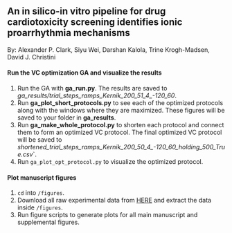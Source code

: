 ## An in silico-in vitro pipeline for drug cardiotoxicity screening identifies ionic proarrhythmia mechanisms


By: Alexander P. Clark, Siyu Wei, Darshan Kalola, Trine Krogh-Madsen, David J. Christini

#### Run the VC optimization GA and visualize the results
1. Run the GA with **ga_run.py**. The results are saved to *ga_results/trial_steps_ramps_Kernik_200_51_4_-120_60*.
2. Run **ga_plot_short_protocols.py** to see each of the optimized protocols along with the windows where they are maximized. These figures will be saved to your folder in **ga_results**.
3. Run **ga_make_whole_protocol.py** to shorten each protocol and connect them to form an optimized VC protocol. The final optimized VC protocol will be saved to *shortened_trial_steps_ramps_Kernik_200_50_4_-120_60_holding_500_True.csv*`.
4. Run `ga_plot_opt_protocol.py` to visualize the optimized protocol.

#### Plot manuscript figures

1. `cd` into `/figures`. 
2. Download all raw experimental data from [HERE](www.FILLTHISIN.com) and extract the data inside `/figures`.
3. Run figure scripts to generate plots for all main manuscript and supplemental figures.
